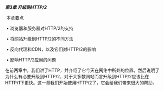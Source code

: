 ***第3章 升级到HTTP/2***

​	本章要点

​	• 浏览器和服务器对HTTP/2的支持

​	• 将网站升级到HTTP/2的不同方法

​	• 反向代理和CDN，以及它们对HTTP/2的影响

​	• 影响HTTP/2应用的问题

​		在前两章中，我们讲了HTTP，并介绍了它今天在网络中所处的位置。然后说明了为什么有必要升级到HTTP/2，对于大多数网站而言升级到HTTP/2应该比在HTTP/1下更快。这一章我们开始使用HTTP/2了，它会给我们带来很大的帮助。